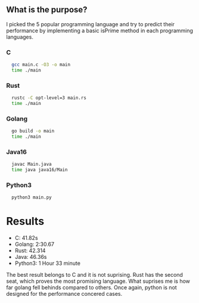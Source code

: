 ## What is the purpose?

I picked the 5 popular programming language and try to predict their performance by implementing a basic isPrime method in each programming languages.

### C

```bash
  gcc main.c -O3 -o main
  time ./main
```

### Rust

```bash
  rustc -C opt-level=3 main.rs
  time ./main
```

### Golang

```bash
  go build -o main
  time ./main
```

### Java16

```bash
  javac Main.java
  time java java16/Main
```

### Python3

```bash
  python3 main.py
```

# Results

- C: 41.82s
- Golang: 2:30.67
- Rust: 42.314
- Java: 46.36s
- Python3: 1 Hour 33 minute

The best result belongs to C and it is not suprising. Rust has the second seat, which proves the most promising language. What suprises me is how far golang fell behinds compared to others. Once again, python is not designed for the performance concered cases.
